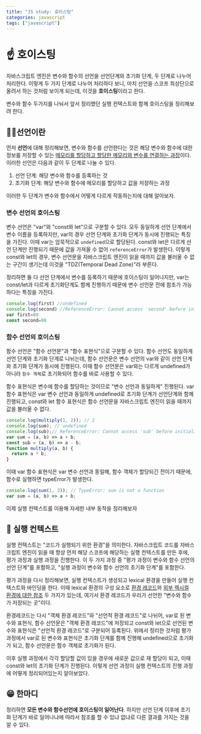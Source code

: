 ```yaml
---
title: "JS study: 호이스팅"
categories: javascript
tags: ["javascript"]
---
```


# ☝ 호이스팅

자바스크립트 엔진은 변수와 함수의 선언을 선언단계와 초기화 단계, 두 단계로 나누어 처리한다. 이렇게 두 가지 단계로 나누어 처리하다 보니, 마치 선언을 스코프 최상단으로 올려서 하는 것처럼 보이게 되는데, 이것을 **호이스팅**이라고 한다. 

변수와 함수 두가지를 나눠서 앞서 정리했던 실행 컨텍스트와 함께 호이스팅을 정리해보려 한다.



## 🙋‍♂️선언이란

먼저 **선언**에 대해 정리해보면, 변수와 함수를 선언한다는 것은 해당 변수와 함수에 대한 정보를 저장할 수 있는 <u> 메모리를 할당하고 할당한 메모리와 변수를 연결하는 과정</u>이다. 이러한 선언은 다음과 같이 두 단계로 나눌 수 있다.

1) 선언 단계: 해당 변수와 함수를 등록하는 것
2) 초기화 단계: 해당 변수와 함수에 메모리를 할당하고 값을 저장하는 과정

이러한 두 단계가 변수와 함수에서 어떻게 다르게 작동하는지에 대해 알아보자.



### 변수 선언의 호이스팅

변수 선언은 "var"와 "const와 let"으로 구분할 수 있다. 모두 동일하게 선언 단계에서 변수 이름을 등록하지만, var의 경우 선언 단계와 초기화 단계가 동시에 진행되는 특징을 가진다. 이때 var는 암묵적으로 `undefined`으로 할당된다. const와 let은 다르게 선언 단계만 진행되기 때문에 값을 가져올 수 없어 `referenceError`가 발생한다. 이렇게 const와 let의 경우, 변수 선언문을 자바스크립트 엔진이 읽을 때까지 값을 불러올 수 없는 구간이 생기는데 이것을 "TDZ(Temporal Dead Zone)"라 부른다.

정리하면 둘 다 선언 단계에서 변수를 등록하기 때문에 호이스팅이 일어나지만, var는 const/let과 다르게 초기화단계도 함께 진행하기 때문에 변수 선언문 전에 참조가 가능하다는 특징을 가진다.

```javascript
console.log(first) //undefined
console.log(second) //ReferenceError: Cannot access 'second' before initialization
var first=80
const second=90
```



### 함수 선언의 호이스팅

함수 선언은 "함수 선언문"과 "함수 표현식"으로 구분할 수 있다. 함수 선언도 동일하게 선언 단계와 초기화 단계로 나뉘는데, 함수 선언문은 변수 선언의 var와 같이 선언 단계와 초기화 단계가 동시에 진행된다. 이때 함수 선언문은 var와는 다르게 undefined가 아니라 `함수 객체`로 초기화되어 함수를 바로 사용할 수 있다. 

함수 표현식은 변수에 함수를 할당하는 것이므로 "변수 선언과 동일하게" 진행된다. var 함수 표현식은 var 변수 선언과 동일하게 undefined로 초기화 단계가 선언단계와 함께 진행되고, const와 let 함수 표현식은 함수 선언문을 자바스크립트 엔진이 읽을 때까지 값을 불러올 수 없다. 

```javascript
console.log(multiply(1, 2)); // 2
console.log(sum); // undefined
console.log(sub);// ReferenceError: Cannot access 'sub' before initialization
var sum = (a, b) => a + b;
const sub = (a, b) => a - b;
function multiply(a, b) {
  return a * b;
}

```



이때 var 함수 표현식은 var 변수 선언과 동일해, 함수 객체가 할당되긴 전이기 때문에, 함수로 실행하면 typeError가 발생한다.

``` javascript
console.log(sum(1, 2)); // TypeError: sum is not a function
var sum = (a, b) => a + b;
```

이제 실행 컨텍스트를 이용해 자세한 내부 동작을 정리해보자



## 📰 실행 컨텍스트 

실행 컨텍스트는 "코드가 실행되기 위한 환경"을 의미한다. 자바스크립트 코드를 자바스크립트 엔진이 읽을 때 항상 먼저 해당 스코프에 해당하는 실행 컨텍스트를 만든 후에, 평가 과정과 실행 과정을 진행한다. 이 두 가지 과정 중 "평가 과정이 변수와 함수 선언의 선언 단계"를 포함하고, "실행 과정이 변수와 함수 선언의 초기화 단계"를 포함한다. 

평가 과정을 다시 정리해보면, 실행 컨텍스트가 생성되고 lexical 환경을 만들어 실행 컨텍스트와 바인딩을 한다. 이때 lexical 환경의 구성 요소로 <u>환경 레코드</u>와 <u>외부 렉시컬 환경에 대한 참조</u> 두 가지가 있는데, 여기서 환경 레코드가 우리가 선언한 "변수와 함수가 저장되는 곳"이다. 

환경레코드는 다시 "객체 환경 레코드"와 "선언적 환경 레코드"로 나뉘어,  var로 된 변수와 표현식, 함수 선언문은 "객체 환경 레코드"에 저장되고 const와 let으로 선언된 변수와 표현식은 "선언적 환경 레코드"로 구분되어 등록된다. 위에서 정리한 것처럼 평가 과정에서 var로 된 변수와 표현식은 초기화 단계를 함께 진행해 undefined으로 초기화가 되고, 함수 선언문은 함수 객체로 초기화가 된다.

이후 실행 과정에서 각각 할당할 값이 있을 경우에 새로운 값으로 재 할당이 되고, 이때 const와 let의 초기화 단계가 진행된다. 이렇게 선언 과정이 실행 컨텍스트의 진행 과정에 어떻게 정리되어있는지 알아보았다. 



## 😁 한마디

정리하면 **모든 변수와 함수선언에 호이스팅이 일어난다**. 하지만 선언 단계 이후에 초기화 단계가 바로 일어나냐에 따라서 참조를 할 수 있냐 없냐로 다른 결과를 가지는 것을 알 수 있다. 

